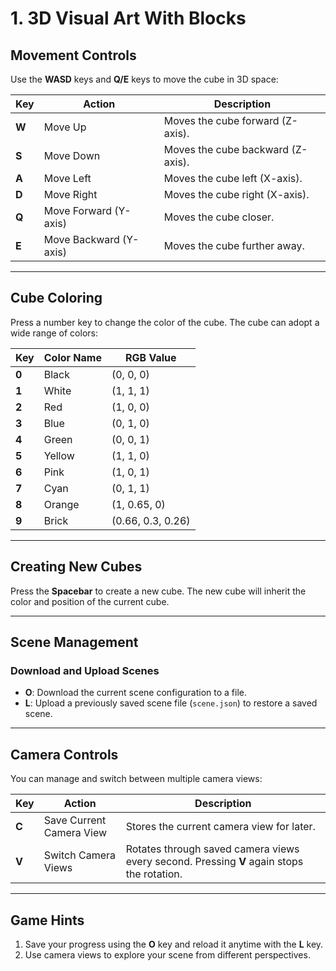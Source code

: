 # 1. 3D Visual Art With Blocks
## **Movement Controls**
Use the **WASD** keys and **Q/E** keys to move the cube in 3D space:

| Key    | Action                   | Description                       |
|--------|--------------------------|-----------------------------------|
| **W**  | Move Up                  | Moves the cube forward (Z-axis). |
| **S**  | Move Down                | Moves the cube backward (Z-axis).|
| **A**  | Move Left                | Moves the cube left (X-axis).    |
| **D**  | Move Right               | Moves the cube right (X-axis).   |
| **Q**  | Move Forward (Y-axis)    | Moves the cube closer.           |
| **E**  | Move Backward (Y-axis)   | Moves the cube further away.     |

---

## **Cube Coloring**
Press a number key to change the color of the cube. The cube can adopt a wide range of colors:

| Key    | Color Name | RGB Value      |
|--------|------------|----------------|
| **0**  | Black      | (0, 0, 0)      |
| **1**  | White      | (1, 1, 1)      |
| **2**  | Red        | (1, 0, 0)      |
| **3**  | Blue       | (0, 1, 0)      |
| **4**  | Green      | (0, 0, 1)      |
| **5**  | Yellow     | (1, 1, 0)      |
| **6**  | Pink       | (1, 0, 1)      |
| **7**  | Cyan       | (0, 1, 1)      |
| **8**  | Orange     | (1, 0.65, 0)   |
| **9**  | Brick      | (0.66, 0.3, 0.26)|

---

## **Creating New Cubes**
Press the **Spacebar** to create a new cube. The new cube will inherit the color and position of the current cube. 

---

## **Scene Management**
### Download and Upload Scenes
- **O**: Download the current scene configuration to a file.
- **L**: Upload a previously saved scene file (`scene.json`) to restore a saved scene.

---

## **Camera Controls**
You can manage and switch between multiple camera views:

| Key    | Action                     | Description                                |
|--------|----------------------------|--------------------------------------------|
| **C**  | Save Current Camera View   | Stores the current camera view for later. |
| **V**  | Switch Camera Views        | Rotates through saved camera views every second. Pressing **V** again stops the rotation. |

---

## **Game Hints**
1. Save your progress using the **O** key and reload it anytime with the **L** key.
2. Use camera views to explore your scene from different perspectives.
